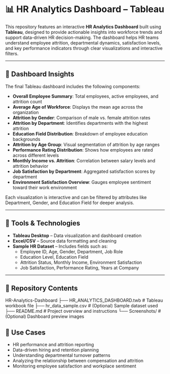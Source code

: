 # 📊 HR Analytics Dashboard – Tableau

This repository features an interactive **HR Analytics Dashboard** built using **Tableau**, designed to provide actionable insights into workforce trends and support data-driven HR decision-making. The dashboard helps HR teams understand employee attrition, departmental dynamics, satisfaction levels, and key performance indicators through clear visualizations and interactive filters.

---

## 📌 Dashboard Insights

The final Tableau dashboard includes the following components:

- **Overall Employee Summary**: Total employees, active employees, and attrition count  
- **Average Age of Workforce**: Displays the mean age across the organization  
- **Attrition by Gender**: Comparison of male vs. female attrition rates  
- **Attrition by Department**: Identifies departments with the highest attrition  
- **Education Field Distribution**: Breakdown of employee education backgrounds  
- **Attrition by Age Group**: Visual segmentation of attrition by age ranges  
- **Performance Rating Distribution**: Shows how employees are rated across different levels  
- **Monthly Income vs. Attrition**: Correlation between salary levels and attrition behavior  
- **Job Satisfaction by Department**: Aggregated satisfaction scores by department  
- **Environment Satisfaction Overview**: Gauges employee sentiment toward their work environment  

Each visualization is interactive and can be filtered by attributes like Department, Gender, and Education Field for deeper analysis.

---

## 🧰 Tools & Technologies

- **Tableau Desktop** – Data visualization and dashboard creation  
- **Excel/CSV** – Source data formatting and cleaning  
- **Sample HR Dataset** – Includes fields such as:  
  - Employee ID, Age, Gender, Department, Job Role  
  - Education Level, Education Field  
  - Attrition Status, Monthly Income, Environment Satisfaction  
  - Job Satisfaction, Performance Rating, Years at Company

---

## 📁 Repository Contents

 HR-Analytics-Dashboard
├── HR_ANALYTICS_DASHBOARD.twb # Tableau workbook file
├── hr_data_sample.csv # (Optional) Sample dataset used
├── README.md # Project overview and instructions
└── Screenshots/ # (Optional) Dashboard preview images

## 🎯 Use Cases

- HR performance and attrition reporting  
- Data-driven hiring and retention planning  
- Understanding departmental turnover patterns  
- Analyzing the relationship between compensation and attrition  
- Monitoring employee satisfaction and workplace sentiment  
